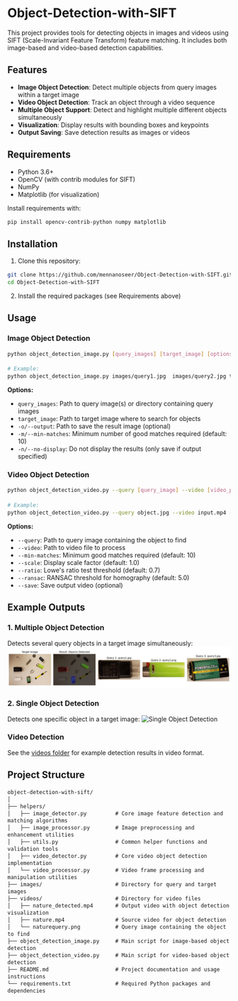 # Object-Detection-with-SIFT

This project provides tools for detecting objects in images and videos using SIFT (Scale-Invariant Feature Transform) feature matching. It includes both image-based and video-based detection capabilities.

## Features

- **Image Object Detection**: Detect multiple objects from query images within a target image
- **Video Object Detection**: Track an object through a video sequence
- **Multiple Object Support**: Detect and highlight multiple different objects simultaneously
- **Visualization**: Display results with bounding boxes and keypoints
- **Output Saving**: Save detection results as images or videos

## Requirements

- Python 3.6+
- OpenCV (with contrib modules for SIFT)
- NumPy
- Matplotlib (for visualization)

Install requirements with:
```bash
pip install opencv-contrib-python numpy matplotlib
```

## Installation

1. Clone this repository:
```bash
git clone https://github.com/mennanoseer/Object-Detection-with-SIFT.git
cd Object-Detection-with-SIFT
```

2. Install the required packages (see Requirements above)

## Usage

### Image Object Detection

```bash
python object_detection_image.py [query_images] [target_image] [options]

# Example:
python object_detection_image.py images/query1.jpg  images/query2.jpg target.jpg -o output.jpg
```

**Options:**
- `query_images`: Path to query image(s) or directory containing query images
- `target_image`: Path to target image where to search for objects
- `-o/--output`: Path to save the result image (optional)
- `-m/--min-matches`: Minimum number of good matches required (default: 10)
- `-n/--no-display`: Do not display the results (only save if output specified)

### Video Object Detection

```bash
python object_detection_video.py --query [query_image] --video [video_path] [options]

# Example:
python object_detection_video.py --query object.jpg --video input.mp4 --save
```

**Options:**
- `--query`: Path to query image containing the object to find
- `--video`: Path to video file to process
- `--min-matches`: Minimum good matches required (default: 10)
- `--scale`: Display scale factor (default: 1.0)
- `--ratio`: Lowe's ratio test threshold (default: 0.7)
- `--ransac`: RANSAC threshold for homography (default: 5.0)
- `--save`: Save output video (optional)

## Example Outputs

### 1. Multiple Object Detection
Detects several query objects in a target image simultaneously:
![Multi-Object Detection](images/output.jpg)

### 2. Single Object Detection
Detects one specific object in a target image:
![Single Object Detection](images/img2_detected.png) 

### Video Detection
See the [videos folder](videos/) for example detection results in video format.

## Project Structure

```
object-detection-with-sift/
│
├── helpers/
│   ├── image_detector.py         # Core image feature detection and matching algorithms
│   ├── image_processor.py        # Image preprocessing and enhancement utilities
│   ├── utils.py                  # Common helper functions and validation tools
│   ├── video_detector.py         # Core video object detection implementation
│   └── video_processor.py        # Video frame processing and manipulation utilities
├── images/                       # Directory for query and target images
├── videos/                       # Directory for video files
│   ├── nature_detected.mp4       # Output video with object detection visualization
│   ├── nature.mp4                # Source video for object detection
│   └── naturequery.png           # Query image containing the object to find
├── object_detection_image.py     # Main script for image-based object detection
├── object_detection_video.py     # Main script for video-based object detection
├── README.md                     # Project documentation and usage instructions
└── requirements.txt              # Required Python packages and dependencies
```
